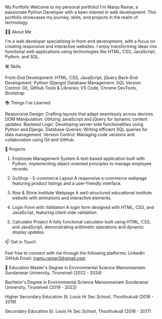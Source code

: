My Portfolio
Welcome to my personal portfolio! I'm Manju Ramar, a passionate Python Developer with a keen interest in web development. This portfolio showcases my journey, skills, and projects in the realm of technology.


🧑‍💻 About Me

I'm a web developer specializing in front-end development, with a focus on creating responsive and interactive websites. I enjoy transforming ideas into functional web applications using technologies like HTML, CSS, JavaScript, Python, and SQL.

🛠️ Skills

Front-End Development: HTML, CSS, JavaScript, jQuery
Back-End Development: Python (Django)
Database Management: SQL
Version Control: Git, GitHub
Tools & Libraries: VS Code, Chrome DevTools, Bootstrap

📚 Things I've Learned

Responsive Design: Crafting layouts that adapt seamlessly across devices.
DOM Manipulation: Utilizing JavaScript and jQuery for dynamic content updates.
Backend Logic: Developing server-side functionalities using Python and Django.
Database Queries: Writing efficient SQL queries for data management.
Version Control: Managing code versions and collaboration using Git and GitHub.

🚀 Projects
1. Employee Management System
A text-based application built with Python, implementing object-oriented principles to manage employee records.

2. GoShop - E-commerce Layout
A responsive e-commerce webpage featuring product listings and a user-friendly interface.

3. Rise & Shine Institute Webpage
A well-structured educational institute website with animations and interactive elements.

4. Login Form with Validation
A login form designed with HTML, CSS, and JavaScript, featuring client-side validation.

5. Calculator Project
A fully functional calculator built using HTML, CSS, and JavaScript, demonstrating arithmetic operations and dynamic display updates.

📫 Get in Touch

Feel free to connect with me through the following platforms:
LinkedIn
GitHub
Email: manju.ramar3@gmail.com

📄 Education
Master's Degree in Environmental Science
Manonmaniam Sundaranar University, Tirunelveli (2022 - 2024)

Bachelor's Degree in Environmental Science
Manonmaniam Sundaranar University, Tirunelveli (2019 - 2022)

Higher Secondary Education
St. Louis Hr Sec School, Thoothukudi (2018 - 2019)

Secondary Education
St. Louis Hr Sec School, Thoothukudi (2016 - 2017)


